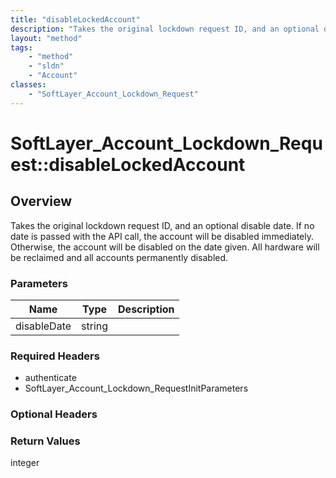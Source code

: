```yaml
---
title: "disableLockedAccount"
description: "Takes the original lockdown request ID, and an optional disable date. If no date is passed with the API call, the accoun... "
layout: "method"
tags:
    - "method"
    - "sldn"
    - "Account"
classes:
    - "SoftLayer_Account_Lockdown_Request"
---
```

# SoftLayer_Account_Lockdown_Request::disableLockedAccount
## Overview 
Takes the original lockdown request ID, and an optional disable date. If no date is passed with the API call, the account will be disabled immediately. Otherwise, the account will be disabled on the date given. All hardware will be reclaimed and all accounts permanently disabled. 

### Parameters 
|Name | Type | Description |
| --- | --- | --- |
|disableDate| string| |


### Required Headers
* authenticate
* SoftLayer_Account_Lockdown_RequestInitParameters

### Optional Headers

### Return Values
integer
